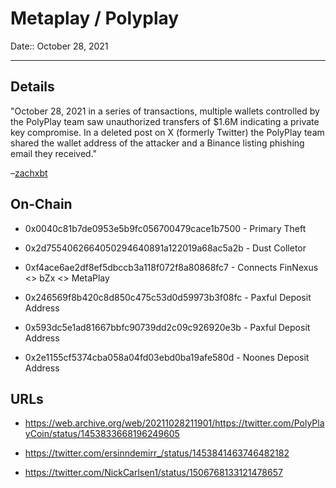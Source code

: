 # Metaplay / Polyplay

Date:: October 28, 2021

---


## Details

"October 28, 2021 in a series of transactions, multiple wallets controlled by the PolyPlay team saw unauthorized transfers of $1.6M indicating a private key compromise. In a deleted post on X (formerly Twitter) the PolyPlay team shared the wallet address of the attacker and a Binance listing phishing email they received."

–[zachxbt](https://medium.com/@ctinvestigators/dd6c52380abb)



## On-Chain

- 0x0040c81b7de0953e5b9fc056700479cace1b7500 - Primary Theft

- 0x2d7554062664050294640891a122019a68ac5a2b - Dust Colletor

- 0xf4ace6ae2df8ef5dbccb3a118f072f8a80868fc7 - Connects FinNexus <> bZx <> MetaPlay

- 0x246569f8b420c8d850c475c53d0d59973b3f08fc - Paxful Deposit Address

- 0x593dc5e1ad81667bbfc90739dd2c09c926920e3b - Paxful Deposit Address

- 0x2e1155cf5374cba058a04fd03ebd0ba19afe580d - Noones Deposit Address


## URLs

- https://web.archive.org/web/20211028211901/https://twitter.com/PolyPlayCoin/status/1453833668196249605

- https://twitter.com/ersinndemirr_/status/1453841463746482182

- https://twitter.com/NickCarlsen1/status/1506768133121478657